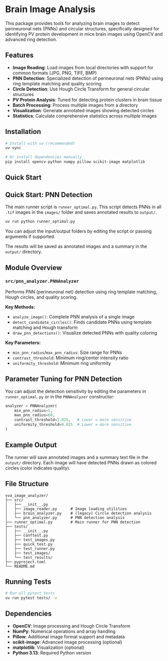 # Brain Image Analysis


This package provides tools for analyzing brain images to detect perineuronal nets (PNNs) and circular structures, specifically designed for identifying PV protein development in mice brain images using OpenCV and advanced ring detection.

## Features

- **Image Reading**: Load images from local directories with support for common formats (JPG, PNG, TIFF, BMP)
- **PNN Detection**: Specialized detection of perineuronal nets (PNNs) using ring template matching and quality scoring
- **Circle Detection**: Use Hough Circle Transform for general circular structures
- **PV Protein Analysis**: Tuned for detecting protein clusters in brain tissue
- **Batch Processing**: Process multiple images from a directory
- **Visualization**: Generate annotated images showing detected circles
- **Statistics**: Calculate comprehensive statistics across multiple images

## Installation


```bash
# Install with uv (recommended)
uv sync

# Or install dependencies manually
pip install opencv-python numpy pillow scikit-image matplotlib
```

## Quick Start


## Quick Start: PNN Detection

The main runner script is `runner_optimal.py`. This script detects PNNs in all `.tif` images in the `images/` folder and saves annotated results to `output/`.

```bash
uv run python runner_optimal.py
```

You can adjust the input/output folders by editing the script or passing arguments if supported.

The results will be saved as annotated images and a summary in the `output/` directory.

## Module Overview


### `src/pnn_analyzer.PNNAnalyzer`
Performs PNN (perineuronal net) detection using ring template matching, Hough circles, and quality scoring.

**Key Methods:**
- `analyze_image()`: Complete PNN analysis of a single image
- `detect_candidate_circles()`: Finds candidate PNNs using template matching and Hough transform
- `draw_pnn_detections()`: Visualize detected PNNs with quality coloring

**Key Parameters:**
- `min_pnn_radius`/`max_pnn_radius`: Size range for PNNs
- `contrast_threshold`: Minimum ring/center intensity ratio
- `uniformity_threshold`: Minimum ring uniformity


## Parameter Tuning for PNN Detection

You can adjust the detection sensitivity by editing the parameters in `runner_optimal.py` or in the `PNNAnalyzer` constructor:

```python
analyzer = PNNAnalyzer(
    min_pnn_radius=5,
    max_pnn_radius=60,
    contrast_threshold=1.025,   # Lower = more sensitive
    uniformity_threshold=0.025  # Lower = more sensitive
)
```


## Example Output

The runner will save annotated images and a summary text file in the `output/` directory. Each image will have detected PNNs drawn as colored circles (color indicates quality).


## File Structure

```
vva_image_analyzer/
├── src/
│   ├── __init__.py
│   ├── image_reader.py      # Image loading utilities
│   ├── brain_analyzer.py    # (legacy) Circle detection analysis
│   └── pnn_analyzer.py      # PNN detection analysis
├── runner_optimal.py        # Main runner for PNN detection
├── tests/
│   ├── __init__.py
│   ├── conftest.py
│   ├── test_images.py
│   ├── quick_test.py
│   ├── test_runner.py
│   ├── test_images/
│   └── test_results/
├── pyproject.toml
└── README.md
```


## Running Tests

```bash
# Run all pytest tests
uv run pytest tests/ -v
```


## Dependencies

- **OpenCV**: Image processing and Hough Circle Transform
- **NumPy**: Numerical operations and array handling
- **Pillow**: Additional image format support and metadata
- **scikit-image**: Advanced image processing (optional)
- **matplotlib**: Visualization (optional)
- **Python 3.13**: Required Python version
